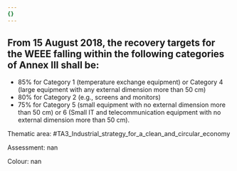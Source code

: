 ```yaml
---
{}
---
```

## From 15 August 2018, the recovery targets for the WEEE falling within the following categories of Annex III shall be:
-	85% for Category 1 (temperature exchange equipment) or Category 4 (large equipment with any external dimension more than 50 cm)
-	80% for Category 2 (e.g., screens and monitors)
-	75% for Category 5 (small equipment with no external dimension more than 50 cm) or 6 (Small IT and telecommunication equipment with no external dimension more than 50 cm).


Thematic area: #TA3_Industrial_strategy_for_a_clean_and_circular_economy

Assessment: nan

Colour: nan